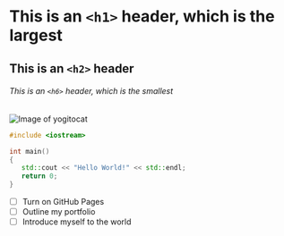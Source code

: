 # This is an `<h1>` header, which is the largest

## This is an `<h2>` header

###### This is an `<h6>` header, which is the smallest

![Image of yogitocat](https://octodex.github.com/images/yogitocat.png)

``` c++
#include <iostream>

int main() 
{
   std::cout << "Hello World!" << std::endl;
   return 0;
}
```

- [ ] Turn on GitHub Pages
- [ ] Outline my portfolio
- [ ] Introduce myself to the world
